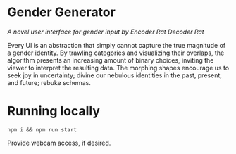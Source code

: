 # Gender Generator
_A novel user interface for gender input by Encoder Rat Decoder Rat_

Every UI is an abstraction that simply cannot capture the true magnitude of a gender identity. By trawling categories and visualizing their overlaps, the algorithm presents an increasing amount of binary choices, inviting the viewer to interpret the resulting data. The morphing shapes encourage us to seek joy in uncertainty; divine our nebulous identities in the past, present, and future; rebuke schemas.

# Running locally
`npm i && npm run start`

Provide webcam access, if desired.
